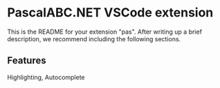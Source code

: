 # PascalABC.NET VSCode extension

This is the README for your extension "pas". After writing up a brief description, we recommend including the following sections.

## Features

Highlighting, Autocomplete

